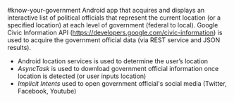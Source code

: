 #know-your-government
Android app that acquires and displays an interactive list of political officials that represent
the current location (or a specified location) at each level of government (federal to local). Google Civic Information
API (https://developers.google.com/civic-information) is used to acquire the government official data (via REST service and JSON results).
- Android location services is used to determine the user’s location
- *AsyncTask* is used to download government official information once location is detected (or user inputs location)
- *Implicit Intents* used to open government official's social media (Twitter, Facebook, Youtube)
